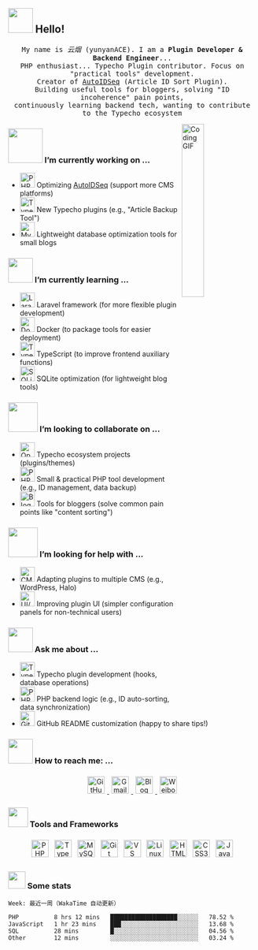 ## <img src="https://raw.githubusercontent.com/alexnaiman/alexnaiman/master/resources/welcomeglitch.gif" width="50px" /> Hello!

<p align="center">
  <samp>
    My name is <em>云烟</em> (yunyanACE). I am a <strong>Plugin Developer & Backend Engineer</strong>... 
  <br/> PHP enthusiast... Typecho Plugin contributor. Focus on "practical tools" development. 
    <br/> Creator of <a href="https://github.com/yunyanACE/AutoIDSeq" target="_blank">AutoIDSeq</a> (Article ID Sort Plugin).
      <br/>
Building useful tools for bloggers, solving "ID incoherence" pain points,
          <br/>
continuously learning backend tech, wanting to contribute to the Typecho ecosystem
  </samp>
  <br/>
</p>

<!-- 替换为你喜欢的右侧GIF（可选），当前保留原风格 -->
<img src="https://media.tenor.com/images/df8c44a1d20ab367fdcb21880985fd33/tenor.gif" align="right" width="30%" alt="Coding GIF"/>

### <img src="https://raw.githubusercontent.com/alexnaiman/alexnaiman/master/resources/PusheenCompute.gif" width="70px" /> I’m currently working on ...

- <img src="https://cdn.simpleicons.org/php/777BB4" height="30px" alt="PHP"/>  Optimizing <a href="https://github.com/yunyanACE/AutoIDSeq" target="_blank">AutoIDSeq</a> (support more CMS platforms)
- <img src="https://cdn.simpleicons.org/typecho/000000" height="30px" alt="Typecho"/>  New Typecho plugins (e.g., "Article Backup Tool")
- <img src="https://cdn.simpleicons.org/mysql/4479A1" height="30px" alt="MySQL"/>  Lightweight database optimization tools for small blogs

### <img src="https://raw.githubusercontent.com/alexnaiman/alexnaiman/master/resources/Confused_Dog.gif" height="50px" /> I’m currently learning ...

- <img src="https://cdn.simpleicons.org/laravel/FF2D20" height="30px" alt="Laravel"/> Laravel framework (for more flexible plugin development)
- <img src="https://cdn.simpleicons.org/docker/2496ED" height="30px" alt="Docker"/> Docker (to package tools for easier deployment)
- <img src="https://cdn.simpleicons.org/typescript/3178C6" height="30px" alt="TypeScript"/> TypeScript (to improve frontend auxiliary functions)
- <img src="https://cdn.simpleicons.org/sqlite/003B57" height="30px" alt="SQLite"/> SQLite optimization (for lightweight blog tools)

### <img src="https://raw.githubusercontent.com/alexnaiman/alexnaiman/master/resources/pug_dance.gif" width="60px" /> I’m looking to collaborate on ...

- <img src="https://cdn.simpleicons.org/opensourceinitiative/F05032" height="30px" alt="Open Source"/> Typecho ecosystem projects (plugins/themes)
- <img src="https://cdn.simpleicons.org/php/777BB4" height="30px" alt="PHP"/> Small & practical PHP tool development (e.g., ID management, data backup)
- <img src="https://cdn.simpleicons.org/blogger/F78B00" height="30px" alt="Blogger Tools"/> Tools for bloggers (solve common pain points like "content sorting")

### <img src="https://raw.githubusercontent.com/alexnaiman/alexnaiman/master/resources/cool_duck.gif" width="60px" /> I’m looking for help with ...

- <img src="https://cdn.simpleicons.org/cms/0088CC" height="30px" alt="CMS"/> Adapting plugins to multiple CMS (e.g., WordPress, Halo)
- <img src="https://cdn.simpleicons.org/uiux/FF6B6B" height="30px" alt="UI/UX"/> Improving plugin UI (simpler configuration panels for non-technical users)

### <img src="https://raw.githubusercontent.com/alexnaiman/alexnaiman/master/resources/question.png" width="50px" /> Ask me about ...

- <img src="https://cdn.simpleicons.org/typecho/000000" height="30px" alt="Typecho"/> Typecho plugin development (hooks, database operations)
- <img src="https://cdn.simpleicons.org/php/777BB4" height="30px" alt="PHP"/> PHP backend logic (e.g., ID auto-sorting, data synchronization)
- <img src="https://cdn.simpleicons.org/github/181717" height="30px" alt="GitHub"/> GitHub README customization (happy to share tips!)

### <img src="https://raw.githubusercontent.com/alexnaiman/alexnaiman/master/resources/bongocat.gif" width="50px" /> How to reach me: ...

<p align="center">
  <!-- 替换为你的社交链接（必填，否则链接无效） -->
  <a href="https://github.com/yunyanACE" target="_blank" title="GitHub">
    <img src="https://cdn.simpleicons.org/github/181717" height="35px" style="margin: 5px;" alt="GitHub"/>
  </a>
  <a href="mailto:your-email@example.com" target="_blank" title="Email"> <!-- 替换为你的邮箱 -->
    <img src="https://cdn.simpleicons.org/gmail/EA4335" height="35px" style="margin: 5px;" alt="Gmail"/>
  </a>
  <a href="https://your-blog.com" target="_blank" title="Blog"> <!-- 替换为你的博客链接（可选） -->
    <img src="https://cdn.simpleicons.org/blogger/F78B00" height="35px" style="margin: 5px;" alt="Blog"/>
  </a>
  <a href="https://weibo.com/your-username" target="_blank" title="Weibo"> <!-- 替换为你的微博（可选，无则删除） -->
    <img src="https://cdn.simpleicons.org/weibo/E6162D" height="35px" style="margin: 5px;" alt="Weibo"/>
  </a>
</p>

### <img src="https://raw.githubusercontent.com/alexnaiman/alexnaiman/master/resources/pickaxe.png" width="40px" /> Tools and Frameworks

<p align="center">
  <!-- 保留你常用的工具，删除不相关的 -->
  <img src="https://cdn.simpleicons.org/php/777BB4" height="35px" style="vertical-align:top; margin:6px 4px" alt="PHP"/>
  <img src="https://cdn.simpleicons.org/typecho/000000" height="35px" style="vertical-align:top; margin:6px 4px" alt="Typecho"/>
  <img src="https://cdn.simpleicons.org/mysql/4479A1" height="35px" style="vertical-align:top; margin:6px 4px" alt="MySQL"/>
  <img src="https://cdn.simpleicons.org/git/F05032" height="35px" style="vertical-align:top; margin:6px 4px" alt="Git"/>
  <img src="https://cdn.simpleicons.org/visualstudiocode/007ACC" height="35px" style="vertical-align:top; margin:6px 4px" alt="VS Code"/>
  <img src="https://cdn.simpleicons.org/linux/FCC624" height="35px" style="vertical-align:top; margin:6px 4px" alt="Linux"/>
  <img src="https://cdn.simpleicons.org/html5/E34F26" height="35px" style="vertical-align:top; margin:6px 4px" alt="HTML5"/>
  <img src="https://cdn.simpleicons.org/css3/1572B6" height="35px" style="vertical-align:top; margin:6px 4px" alt="CSS3"/>
  <img src="https://cdn.simpleicons.org/javascript/F7DF1E" height="35px" style="vertical-align:top; margin:6px 4px" alt="JavaScript"/>
</p>

### <img src="https://raw.githubusercontent.com/alexnaiman/alexnaiman/master/resources/stats.png" width="35px" /> Some stats

<!-- 1. WakaTime 统计（可选，需先注册 WakaTime 并配置） -->
<!--START_SECTION:waka-->
```text
Week: 最近一周（WakaTime 自动更新）

PHP          8 hrs 12 mins   ███████████████████░░░░░░   78.52 % 
JavaScript   1 hr 23 mins    ███░░░░░░░░░░░░░░░░░░░░░░   13.68 % 
SQL          28 mins         █░░░░░░░░░░░░░░░░░░░░░░░░   04.56 % 
Other        12 mins         ░░░░░░░░░░░░░░░░░░░░░░░░░   03.24 % 
